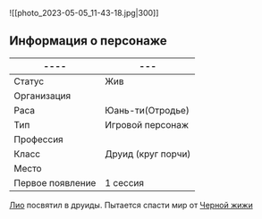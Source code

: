 ![[photo_2023-05-05_11-43-18.jpg|300]]
## Информация о персонаже
| ----             | --- |
| ---------------- | --- |
| Статус           | Жив    |
| Организация      |     |
| Раса             | Юань-ти(Отродье)    |
| Тип              | Игровой персонаж    |
| Профессия        |     |
| Класс            | Друид (круг порчи)   |
| Место|     |
|  Первое появление    |  1 сессия   |

[Лио](Лио.md) посвятил в друиды.
Пытается спасти мир от [Черной жижи](Черная%20жижа.md) 
 